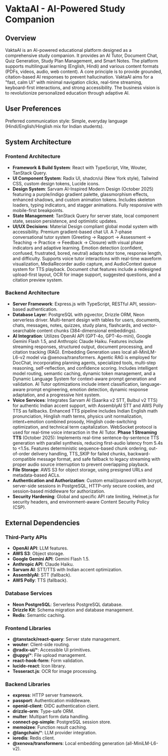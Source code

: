 # VaktaAI - AI-Powered Study Companion

## Overview
VaktaAI is an AI-powered educational platform designed as a comprehensive study companion. It provides an AI Tutor, Document Chat, Quiz Generation, Study Plan Management, and Smart Notes. The platform supports multilingual learning (English, Hindi) and various content formats (PDFs, videos, audio, web content). A core principle is to provide grounded, citation-based AI responses to prevent hallucination. VaktaAI aims for a "fast, calm UI" with minimal navigation clicks, real-time streaming, keyboard-first interactions, and strong accessibility. The business vision is to revolutionize personalized education through adaptive AI.

## User Preferences
Preferred communication style: Simple, everyday language (Hindi/English/Hinglish mix for Indian students).

## System Architecture

### Frontend Architecture
*   **Framework & Build System**: React with TypeScript, Vite, Wouter, TanStack Query.
*   **UI Component System**: Radix UI, shadcn/ui (New York style), Tailwind CSS, custom design tokens, Lucide icons.
*   **Design System**: Sarvam AI-Inspired Modern Design (October 2025) featuring a purple/indigo gradient palette, glassmorphism effects, enhanced shadows, and custom animation tokens. Includes skeleton loaders, typing indicators, and stagger animations. Fully responsive with mobile-first breakpoints.
*   **State Management**: TanStack Query for server state, local component state, session persistence, and optimistic updates.
*   **UI/UX Decisions**: Material Design compliant global modal system with accessibility. Premium gradient-based chat UI. A 7-phase conversational tutor system (Greeting → Rapport → Assessment → Teaching → Practice → Feedback → Closure) with visual phase indicators and adaptive learning. Emotion detection (confident, confused, frustrated, bored, neutral) adapts tutor tone, response length, and difficulty. Supports voice tutor interactions with real-time waveform visualization, MediaRecorder audio capture, and AudioContext queue system for TTS playback. Document chat features include a redesigned upload-first layout, OCR for image support, suggested questions, and a citation preview system.

### Backend Architecture
*   **Server Framework**: Express.js with TypeScript, RESTful API, session-based authentication.
*   **Database Layer**: PostgreSQL with pgvector, Drizzle ORM, Neon serverless driver. Multi-tenant design with tables for users, documents, chats, messages, notes, quizzes, study plans, flashcards, and vector-searchable content chunks (384-dimensional embeddings).
*   **AI Integration**: Utilizes OpenAI API (GPT-4o, GPT-4o-mini), Google Gemini Flash 1.5, and Anthropic Claude Haiku. Features include streaming responses, structured output, document processing, and citation tracking (RAG). Embedding Generation uses local all-MiniLM-L6-v2 model via @xenova/transformers. Agentic RAG is employed for DocChat, incorporating planning agents, specialized tools, multi-step reasoning, self-reflection, and confidence scoring. Includes intelligent model routing, semantic caching, dynamic token management, and a Dynamic Language System for context-aware prompt generation and validation. AI Tutor optimizations include intent classification, language-aware prompt engineering, emotion detection, dynamic response adaptation, and a progressive hint system.
*   **Voice Services**: Integrates Sarvam AI (Saarika v2 STT, Bulbul v2 TTS) for authentic Indian accent support, with AssemblyAI STT and AWS Polly TTS as fallbacks. Enhanced TTS pipeline includes Indian English math pronunciation, Hinglish math terms, physics unit normalization, intent+emotion combined prosody, Hinglish code-switching optimization, and technical term capitalization. WebSocket protocol is used for real-time voice interaction in the AI Tutor. **Phase 1 Streaming TTS** (October 2025): Implements real-time sentence-by-sentence TTS generation with parallel synthesis, reducing first-audio latency from 5.4s to <1.5s. Features deterministic sequence-based chunk ordering, out-of-order delivery handling, TTS_SKIP for failed chunks, backward-compatible message format, and safe fallback to legacy streaming with proper audio source interruption to prevent overlapping playback.
*   **File Storage**: AWS S3 for object storage, using presigned URLs and metadata-based ACLs.
*   **Authentication and Authorization**: Custom email/password with bcrypt, server-side sessions in PostgreSQL, HTTP-only secure cookies, and session-based middleware for authorization.
*   **Security Hardening**: Global and specific API rate limiting, Helmet.js for security headers, and environment-aware Content Security Policy (CSP).

## External Dependencies

### Third-Party APIs
*   **OpenAI API**: LLM features.
*   **AWS S3**: Object storage.
*   **Google Gemini API**: Gemini Flash 1.5.
*   **Anthropic API**: Claude Haiku.
*   **Sarvam AI**: STT/TTS with Indian accent optimization.
*   **AssemblyAI**: STT (fallback).
*   **AWS Polly**: TTS (fallback).

### Database Services
*   **Neon PostgreSQL**: Serverless PostgreSQL database.
*   **Drizzle Kit**: Schema migration and database management.
*   **Redis**: Semantic caching.

### Frontend Libraries
*   **@tanstack/react-query**: Server state management.
*   **wouter**: Client-side routing.
*   **@radix-ui/***: Accessible UI primitives.
*   **@uppy/***: File upload management.
*   **react-hook-form**: Form validation.
*   **lucide-react**: Icon library.
*   **Tesseract.js**: OCR for image processing.

### Backend Libraries
*   **express**: HTTP server framework.
*   **passport**: Authentication middleware.
*   **openid-client**: OIDC authentication client.
*   **drizzle-orm**: Type-safe ORM.
*   **multer**: Multipart form data handling.
*   **connect-pg-simple**: PostgreSQL session store.
*   **memoizee**: Function result caching.
*   **@langchain/***: LLM provider integration.
*   **ioredis**: Redis client.
*   **@xenova/transformers**: Local embedding generation (all-MiniLM-L6-v2).